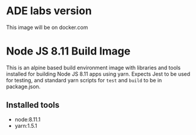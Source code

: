 # ADE labs version
This image will be on docker.com

# Node JS 8.11 Build Image
This is an alpine based build environment image with libraries and tools installed for building Node JS 8.11 apps using yarn. Expects Jest to be used for testing, and standard yarn scripts for `test` and `build` to be in package.json.

## Installed tools
 - node:8.11.1
 - yarn:1.5.1
